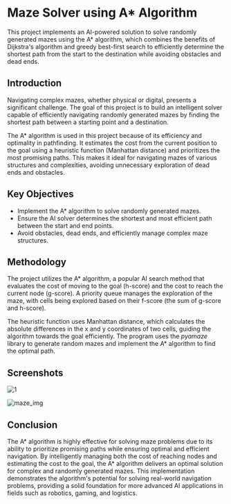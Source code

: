 
# Maze Solver using A* Algorithm




This project implements an AI-powered solution to solve randomly generated mazes using the A* algorithm, which combines the benefits of Dijkstra's algorithm and greedy best-first search to efficiently determine the shortest path from the start to the destination while avoiding obstacles and dead ends.


## Introduction
Navigating complex mazes, whether physical or digital, presents a significant challenge. The goal of this project is to build an intelligent solver capable of efficiently navigating randomly generated mazes by finding the shortest path between a starting point and a destination.

The A* algorithm is used in this project because of its efficiency and optimality in pathfinding. It estimates the cost from the current position to the goal using a heuristic function (Manhattan distance) and prioritizes the most promising paths. This makes it ideal for navigating mazes of various structures and complexities, avoiding unnecessary exploration of dead ends and obstacles.
## Key Objectives

- Implement the A* algorithm to solve randomly generated mazes.
- Ensure the AI solver determines the shortest and most efficient path between the start and end points.
- Avoid obstacles, dead ends, and efficiently manage complex maze structures.
## Methodology 

The project utilizes the A* algorithm, a popular AI search method that evaluates the cost of moving to the goal (h-score) and the cost to reach the current node (g-score). A priority queue manages the exploration of the maze, with cells being explored based on their f-score (the sum of g-score and h-score).

The heuristic function uses Manhattan distance, which calculates the absolute differences in the x and y coordinates of two cells, guiding the algorithm towards the goal efficiently. The program uses the *pyamaze* library to generate random mazes and implement the A* algorithm to find the optimal path.






## Screenshots
![1](https://github.com/user-attachments/assets/d6a313a2-a8de-48e1-a477-1ba0e232ff33)

![maze_img](https://github.com/user-attachments/assets/c6d74bd4-41dc-41cc-955f-9547cdecede8)


## Conclusion
The A* algorithm is highly effective for solving maze problems due to its ability to prioritize promising paths while ensuring optimal and efficient navigation. By intelligently managing both the cost of reaching nodes and estimating the cost to the goal, the A* algorithm delivers an optimal solution for complex and randomly generated mazes. This implementation demonstrates the algorithm's potential for solving real-world navigation problems, providing a solid foundation for more advanced AI applications in fields such as robotics, gaming, and logistics.
